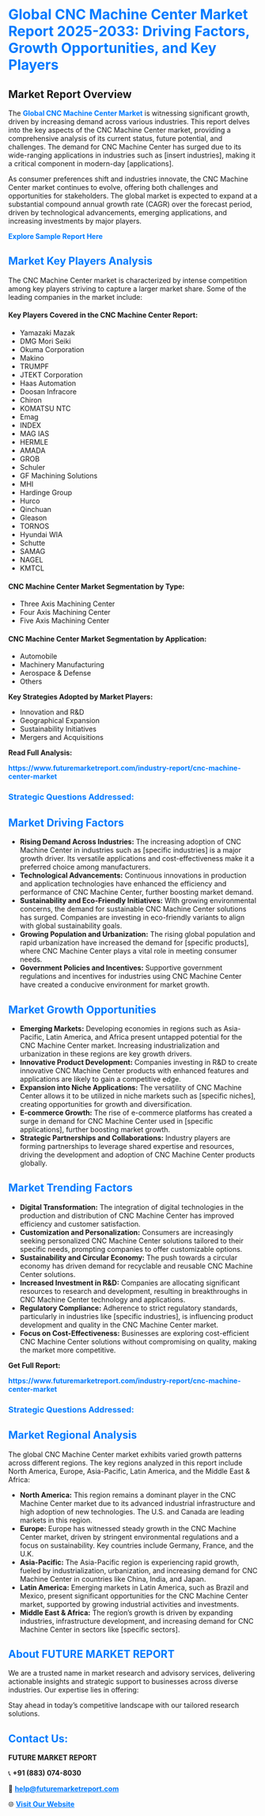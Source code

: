 <h1 style="color: #007BFF;">Global CNC Machine Center Market Report 2025-2033: Driving Factors, Growth Opportunities, and Key Players</h1>

<section id="overview">
<h2>Market Report Overview</h2>
<p>The <a href="https://www.futuremarketreport.com/industry-report/cnc-machine-center-market" style="color: #007BFF; text-decoration: none;"><strong>Global CNC Machine Center Market</strong></a> is witnessing significant growth, driven by increasing demand across various industries. This report delves into the key aspects of the CNC Machine Center market, providing a comprehensive analysis of its current status, future potential, and challenges. The demand for CNC Machine Center has surged due to its wide-ranging applications in industries such as [insert industries], making it a critical component in modern-day [applications].</p>
<p>As consumer preferences shift and industries innovate, the CNC Machine Center market continues to evolve, offering both challenges and opportunities for stakeholders. The global market is expected to expand at a substantial compound annual growth rate (CAGR) over the forecast period, driven by technological advancements, emerging applications, and increasing investments by major players.</p>
</section>

<section id="overview">
<p><a href="https://www.futuremarketreport.com/request-sample/reportId=47127" style="color: #007BFF; text-decoration: none;"><strong>Explore Sample Report Here</strong></a></p>
</section>

<section id="key-players">
<h2 style="color: #007BFF;">Market Key Players Analysis</h2>
<p>The CNC Machine Center market is characterized by intense competition among key players striving to capture a larger market share. Some of the leading companies in the market include:</p>
<h4>Key Players Covered in the CNC Machine Center Report:</h4>
<ul><li>Yamazaki Mazak</li><li>DMG Mori Seiki</li><li>Okuma Corporation</li><li>Makino</li><li>TRUMPF</li><li>JTEKT Corporation</li><li>Haas Automation</li><li>Doosan Infracore</li><li>Chiron</li><li>KOMATSU NTC</li><li>Emag</li><li>INDEX</li><li>MAG IAS</li><li>HERMLE</li><li>AMADA</li><li>GROB</li><li>Schuler</li><li>GF Machining Solutions</li><li>MHI</li><li>Hardinge Group</li><li>Hurco</li><li>Qinchuan</li><li>Gleason</li><li>TORNOS</li><li>Hyundai WIA</li><li>Schutte</li><li>SAMAG</li><li>NAGEL</li><li>KMTCL</li></ul>
<h4>CNC Machine Center Market Segmentation by Type:</h4>
<ul><li>Three Axis Machining Center</li><li>Four Axis Machining Center</li><li>Five Axis Machining Center</li></ul>

<h4>CNC Machine Center Market Segmentation by Application:</h4>
<ul><li>Automobile</li><li>Machinery Manufacturing</li><li>Aerospace &amp; Defense</li><li>Others</li></ul>
<p><strong>Key Strategies Adopted by Market Players:</strong></p>
<ul>
<li>Innovation and R&D</li>
<li>Geographical Expansion</li>
<li>Sustainability Initiatives</li>
<li>Mergers and Acquisitions</li>
</ul>
</section>

<section>
<p><strong>Read Full Analysis: </strong></p><a href="https://www.futuremarketreport.com/industry-report/cnc-machine-center-market" style="color: #007BFF; text-decoration: none;"><strong>https://www.futuremarketreport.com/industry-report/cnc-machine-center-market</strong></a>
<h3 style="color: #007BFF;">Strategic Questions Addressed:</h3>
</section>

<section id="driving-factors">
<h2 style="color: #007BFF;">Market Driving Factors</h2>
<ul>
<li><strong>Rising Demand Across Industries:</strong> The increasing adoption of CNC Machine Center in industries such as [specific industries] is a major growth driver. Its versatile applications and cost-effectiveness make it a preferred choice among manufacturers.</li>
<li><strong>Technological Advancements:</strong> Continuous innovations in production and application technologies have enhanced the efficiency and performance of CNC Machine Center, further boosting market demand.</li>
<li><strong>Sustainability and Eco-Friendly Initiatives:</strong> With growing environmental concerns, the demand for sustainable CNC Machine Center solutions has surged. Companies are investing in eco-friendly variants to align with global sustainability goals.</li>
<li><strong>Growing Population and Urbanization:</strong> The rising global population and rapid urbanization have increased the demand for [specific products], where CNC Machine Center plays a vital role in meeting consumer needs.</li>
<li><strong>Government Policies and Incentives:</strong> Supportive government regulations and incentives for industries using CNC Machine Center have created a conducive environment for market growth.</li>
</ul>
</section>

<section id="growth-opportunities">
<h2 style="color: #007BFF;">Market Growth Opportunities</h2>
<ul>
<li><strong>Emerging Markets:</strong> Developing economies in regions such as Asia-Pacific, Latin America, and Africa present untapped potential for the CNC Machine Center market. Increasing industrialization and urbanization in these regions are key growth drivers.</li>
<li><strong>Innovative Product Development:</strong> Companies investing in R&D to create innovative CNC Machine Center products with enhanced features and applications are likely to gain a competitive edge.</li>
<li><strong>Expansion into Niche Applications:</strong> The versatility of CNC Machine Center allows it to be utilized in niche markets such as [specific niches], creating opportunities for growth and diversification.</li>
<li><strong>E-commerce Growth:</strong> The rise of e-commerce platforms has created a surge in demand for CNC Machine Center used in [specific applications], further boosting market growth.</li>
<li><strong>Strategic Partnerships and Collaborations:</strong> Industry players are forming partnerships to leverage shared expertise and resources, driving the development and adoption of CNC Machine Center products globally.</li>
</ul>
</section>

<section id="trending-factors">
<h2 style="color: #007BFF;">Market Trending Factors</h2>
<ul>
<li><strong>Digital Transformation:</strong> The integration of digital technologies in the production and distribution of CNC Machine Center has improved efficiency and customer satisfaction.</li>
<li><strong>Customization and Personalization:</strong> Consumers are increasingly seeking personalized CNC Machine Center solutions tailored to their specific needs, prompting companies to offer customizable options.</li>
<li><strong>Sustainability and Circular Economy:</strong> The push towards a circular economy has driven demand for recyclable and reusable CNC Machine Center solutions.</li>
<li><strong>Increased Investment in R&D:</strong> Companies are allocating significant resources to research and development, resulting in breakthroughs in CNC Machine Center technology and applications.</li>
<li><strong>Regulatory Compliance:</strong> Adherence to strict regulatory standards, particularly in industries like [specific industries], is influencing product development and quality in the CNC Machine Center market.</li>
<li><strong>Focus on Cost-Effectiveness:</strong> Businesses are exploring cost-efficient CNC Machine Center solutions without compromising on quality, making the market more competitive.</li>
</ul>
</section>

<section>
<p><strong>Get Full Report: </strong></p><a href="https://www.futuremarketreport.com/industry-report/cnc-machine-center-market" style="color: #007BFF; text-decoration: none;"><strong>https://www.futuremarketreport.com/industry-report/cnc-machine-center-market</strong></a>
<h3 style="color: #007BFF;">Strategic Questions Addressed:</h3>
</section>


<section id="regional-analysis">
<h2 style="color: #007BFF;">Market Regional Analysis</h2>
<p>The global CNC Machine Center market exhibits varied growth patterns across different regions. The key regions analyzed in this report include North America, Europe, Asia-Pacific, Latin America, and the Middle East & Africa:</p>
<ul>
<li><strong>North America:</strong> This region remains a dominant player in the CNC Machine Center market due to its advanced industrial infrastructure and high adoption of new technologies. The U.S. and Canada are leading markets in this region.</li>
<li><strong>Europe:</strong> Europe has witnessed steady growth in the CNC Machine Center market, driven by stringent environmental regulations and a focus on sustainability. Key countries include Germany, France, and the U.K.</li>
<li><strong>Asia-Pacific:</strong> The Asia-Pacific region is experiencing rapid growth, fueled by industrialization, urbanization, and increasing demand for CNC Machine Center in countries like China, India, and Japan.</li>
<li><strong>Latin America:</strong> Emerging markets in Latin America, such as Brazil and Mexico, present significant opportunities for the CNC Machine Center market, supported by growing industrial activities and investments.</li>
<li><strong>Middle East & Africa:</strong> The region’s growth is driven by expanding industries, infrastructure development, and increasing demand for CNC Machine Center in sectors like [specific sectors].</li>
</ul>
</section>

<footer>
<h2 style="color: #007BFF;">About FUTURE MARKET REPORT</h2>
<p>We are a trusted name in market research and advisory services, delivering actionable insights and strategic support to businesses across diverse industries. Our expertise lies in offering:</p>

<p>Stay ahead in today’s competitive landscape with our tailored research solutions.</p>

<h2 style="color: #007BFF;">Contact Us:</h2>
<p><strong>FUTURE MARKET REPORT</strong></p>
<p>📞 <strong>+91 (883) 074-8030</strong></p>
<p>📧 <strong><a href="mailto:help@futuremarketreport.com" style="color: #007BFF;">help@futuremarketreport.com</a></strong></p>
<p>🌐 <strong><a href="https://www.futuremarketreport.com/" style="color: #007BFF;">Visit Our Website</a></strong></p>
</footer>